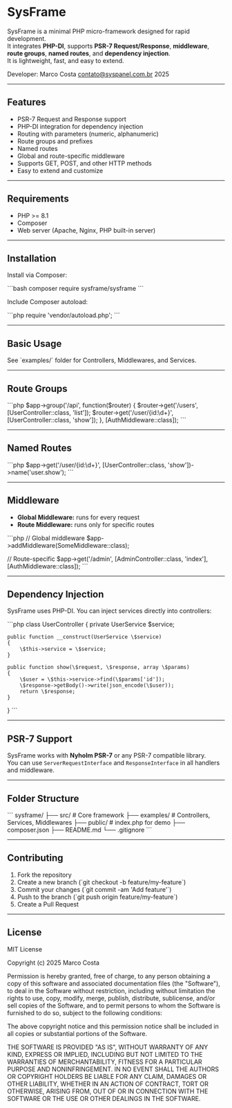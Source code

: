 # SysFrame

SysFrame is a minimal PHP micro-framework designed for rapid development.  
It integrates **PHP-DI**, supports **PSR-7 Request/Response**, **middleware**, **route groups**, **named routes**, and **dependency injection**.  
It is lightweight, fast, and easy to extend.

Developer: Marco Costa contato@syspanel.com.br 2025

---

## Features

- PSR-7 Request and Response support
- PHP-DI integration for dependency injection
- Routing with parameters (numeric, alphanumeric)
- Route groups and prefixes
- Named routes
- Global and route-specific middleware
- Supports GET, POST, and other HTTP methods
- Easy to extend and customize

---

## Requirements

- PHP >= 8.1
- Composer
- Web server (Apache, Nginx, PHP built-in server)

---

## Installation

Install via Composer:

\`\`\`bash
composer require sysframe/sysframe
\`\`\`

Include Composer autoload:

\`\`\`php
require 'vendor/autoload.php';
\`\`\`

---

## Basic Usage

See \`examples/\` folder for Controllers, Middlewares, and Services.

---

## Route Groups

\`\`\`php
\$app->group('/api', function(\$router) {
    \$router->get('/users', [UserController::class, 'list']);
    \$router->get('/user/{id:\d+}', [UserController::class, 'show']);
}, [AuthMiddleware::class]);
\`\`\`

---

## Named Routes

\`\`\`php
\$app->get('/user/{id:\d+}', [UserController::class, 'show'])->name('user.show');
\`\`\`

---

## Middleware

- **Global Middleware:** runs for every request
- **Route Middleware:** runs only for specific routes

\`\`\`php
// Global middleware
\$app->addMiddleware(SomeMiddleware::class);

// Route-specific
\$app->get('/admin', [AdminController::class, 'index'], [AuthMiddleware::class]);
\`\`\`

---

## Dependency Injection

SysFrame uses PHP-DI. You can inject services directly into controllers:

\`\`\`php
class UserController
{
    private UserService \$service;

    public function __construct(UserService \$service)
    {
        \$this->service = \$service;
    }

    public function show(\$request, \$response, array \$params)
    {
        \$user = \$this->service->find(\$params['id']);
        \$response->getBody()->write(json_encode(\$user));
        return \$response;
    }
}
\`\`\`

---

## PSR-7 Support

SysFrame works with **Nyholm PSR-7** or any PSR-7 compatible library.  
You can use `ServerRequestInterface` and `ResponseInterface` in all handlers and middleware.

---

## Folder Structure

\`\`\`
sysframe/
 ├── src/                  # Core framework
 ├── examples/             # Controllers, Services, Middlewares
 ├── public/               # index.php for demo
 ├── composer.json
 ├── README.md
 └── .gitignore
\`\`\`

---

## Contributing

1. Fork the repository
2. Create a new branch (\`git checkout -b feature/my-feature\`)
3. Commit your changes (\`git commit -am 'Add feature'\`)
4. Push to the branch (\`git push origin feature/my-feature\`)
5. Create a Pull Request

---

## License

MIT License

Copyright (c) 2025 Marco Costa

Permission is hereby granted, free of charge, to any person obtaining a copy
of this software and associated documentation files (the "Software"), to deal
in the Software without restriction, including without limitation the rights
to use, copy, modify, merge, publish, distribute, sublicense, and/or sell
copies of the Software, and to permit persons to whom the Software is
furnished to do so, subject to the following conditions:

The above copyright notice and this permission notice shall be included in all
copies or substantial portions of the Software.

THE SOFTWARE IS PROVIDED "AS IS", WITHOUT WARRANTY OF ANY KIND, EXPRESS OR
IMPLIED, INCLUDING BUT NOT LIMITED TO THE WARRANTIES OF MERCHANTABILITY,
FITNESS FOR A PARTICULAR PURPOSE AND NONINFRINGEMENT. IN NO EVENT SHALL THE
AUTHORS OR COPYRIGHT HOLDERS BE LIABLE FOR ANY CLAIM, DAMAGES OR OTHER
LIABILITY, WHETHER IN AN ACTION OF CONTRACT, TORT OR OTHERWISE, ARISING FROM,
OUT OF OR IN CONNECTION WITH THE SOFTWARE OR THE USE OR OTHER DEALINGS IN THE
SOFTWARE.
